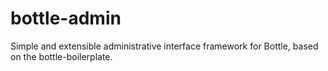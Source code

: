 bottle-admin
============

Simple and extensible administrative interface framework for Bottle, based on the bottle-boilerplate.
